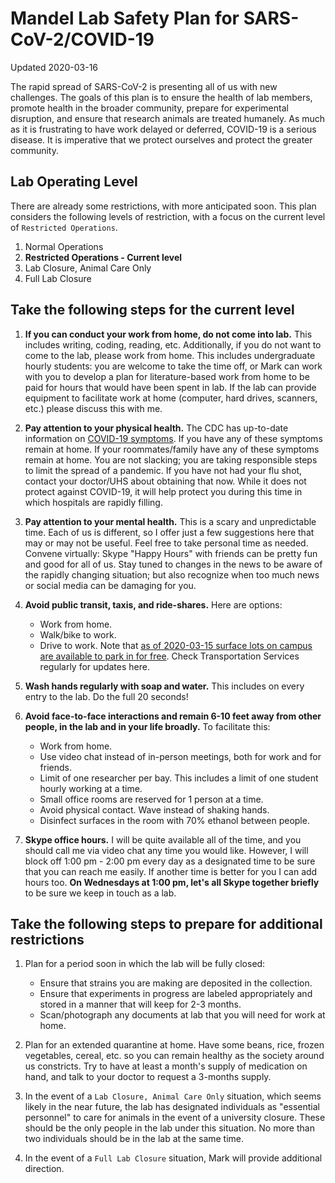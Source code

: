 # Mandel Lab Safety Plan for SARS-CoV-2/COVID-19

Updated 2020-03-16

The rapid spread of SARS-CoV-2 is presenting all of us with new challenges. The goals of this plan is to ensure the health of lab members, promote health in the broader community, prepare for experimental disruption, and ensure that research animals are treated humanely. As much as it is frustrating to have work delayed or deferred, COVID-19 is a serious disease. It is imperative that we protect ourselves and protect the greater community.

## Lab Operating Level

There are already some restrictions, with more anticipated soon. This plan considers the following levels of restriction, with a focus on the current level of `Restricted Operations`.

1. Normal Operations
2. **Restricted Operations - Current level**
3. Lab Closure, Animal Care Only
4. Full Lab Closure

## Take the following steps for the current level

1. **If you can conduct your work from home, do not come into lab.** This includes writing, coding, reading, etc. Additionally, if you do not want to come to the lab, please work from home. This includes undergraduate hourly students: you are welcome to take the time off, or Mark can work with you to develop a plan for literature-based work from home to be paid for hours that would have been spent in lab. If the lab can provide equipment to facilitate work at home (computer, hard drives, scanners, etc.) please discuss this with me.

1. **Pay attention to your physical health.** The CDC has up-to-date information on [COVID-19 symptoms](https://www.cdc.gov/coronavirus/2019-ncov/symptoms-testing/symptoms.html). If you have any of these symptoms remain at home. If your roommates/family have any of these symptoms remain at home. You are not slacking; you are taking responsible steps to limit the spread of a pandemic. If you have not had your flu shot, contact your doctor/UHS about obtaining that now. While it does not protect against COVID-19, it will help protect you during this time in which hospitals are rapidly filling.

1. **Pay attention to your mental health.** This is a scary and unpredictable time. Each of us is different, so I offer just a few suggestions here that may or may not be useful. Feel free to take personal time as needed. Convene virtually: Skype "Happy Hours" with friends can be pretty fun and good for all of us. Stay tuned to changes in the news to be aware of the rapidly changing situation; but also recognize when too much news or social media can be damaging for you.

1. **Avoid public transit, taxis, and ride-shares.** Here are options:
    - Work from home.
    - Walk/bike to work.
    - Drive to work. Note that [as of 2020-03-15 surface lots on campus are available to park in for free](https://transportation.wisc.edu/2020/03/12/operational-response-to-covid-19/). Check Transportation Services regularly for updates here.

1. **Wash hands regularly with soap and water.** This includes on every entry to the lab. Do the full 20 seconds!

1. **Avoid face-to-face interactions and remain 6-10 feet away from other people, in the lab and in your life broadly.** To facilitate this:
    - Work from home.
    - Use video chat instead of in-person meetings, both for work and for friends.
    - Limit of one researcher per bay. This includes a limit of one student hourly working at a time.
    - Small office rooms are reserved for 1 person at a time.
    - Avoid physical contact. Wave instead of shaking hands.
    - Disinfect surfaces in the room with 70% ethanol between people.

1. **Skype office hours.** I will be quite available all of the time, and you should call me via video chat any time you would like. However, I will block off 1:00 pm - 2:00 pm every day as a designated time to be sure that you can reach me easily. If another time is better for you I can add hours too. **On Wednesdays at 1:00 pm, let's all Skype together briefly** to be sure we keep in touch as a lab.

## Take the following steps to prepare for additional restrictions

1. Plan for a period soon in which the lab will be fully closed:
    - Ensure that strains you are making are deposited in the collection. 
    - Ensure that experiments in progress are labeled appropriately and stored in a manner that will keep for 2-3 months.
    - Scan/photograph any documents at lab that you will need for work at home.

1. Plan for an extended quarantine at home. Have some beans, rice, frozen vegetables, cereal, etc. so you can remain healthy as the society around us constricts. Try to have at least a month's supply of medication on hand, and talk to your doctor to request a 3-months supply.

1. In the event of a `Lab Closure, Animal Care Only` situation, which seems likely in the near future, the lab has designated individuals as "essential personnel" to care for animals in the event of a university closure. These should be the only people in the lab under this situation. No more than two individuals should be in the lab at the same time.

1. In the event of a `Full Lab Closure` situation, Mark will provide additional direction.